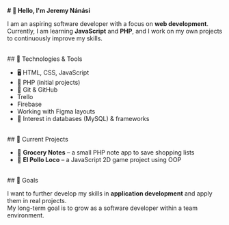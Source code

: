 <strong># 👋 Hello, I'm Jeremy Nánási</strong>
<br>
<p>I am an aspiring software developer with a focus on <strong>web development</strong>.<br>  
Currently, I am learning <strong>JavaScript</strong> and <strong>PHP</strong>, and I work on my own projects to continuously improve my skills.</p>
<br>
## 🧰 Technologies & Tools<br>
<ul>
    <li> 🖥️ HTML, CSS, JavaScript</li>  
    <li> 🐘 PHP (initial projects)</li>  
    <li> 🧪 Git & GitHub</li>
    <li>Trello</li>
    <li>Firebase</li>
    <li>Working with Figma layouts</li>
    <li> 🧠 Interest in databases (MySQL) & frameworks</li>
</ul>
<br>
## 🚀 Current Projects<br>
<ul>
    <li> 📝 <strong>Grocery Notes</strong> – a small PHP note app to save shopping lists</li>
    <li> 📖 <strong>El Pollo Loco</strong> – a JavaScript 2D game project using OOP</li>
</ul>
<br>
## 🎯 Goals<br>
<p>I want to further develop my skills in <strong>application development</strong> and apply them in real projects.<br>
My long-term goal is to grow as a software developer within a team environment.</p>
